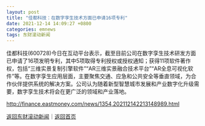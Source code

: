 ```yaml
---
layout: post
title: "佳都科技：在数字孪生技术方面已申请16项专利"
date: 2021-12-14 14:09:27 +0800
categories: emnews
tags: 东财滚动新闻
---
```


佳都科技(600728)今日在互动平台表示，截至目前公司在数字孪生技术研发方面已申请了16项发明专利，其中5项取得专利授权或授权通知；获得11项软件著作权，包括“三维实景复制引擎软件”“AR三维实景融合技术平台”“AR全息可视化软件”等。在数字孪生应用层面，主要聚焦交通、应急和公共安全等垂直领域，为合作伙伴提供系统的解决方案。公司认为随着新型智慧城市发展和产业数字化升级需要，数字孪生技术将会在更广泛的领域和产业落地。

<http://finance.eastmoney.com/news/1354,202112142213148989.html>

[返回东财滚动新闻](//finews.withounder.com/emnews/)｜[返回首页](//finews.withounder.com/)